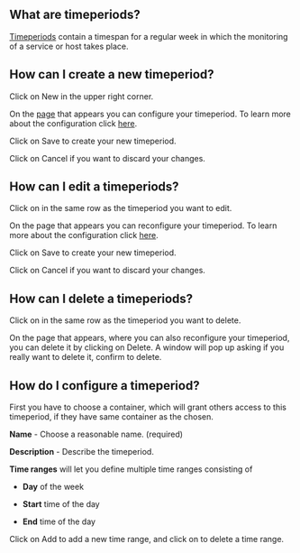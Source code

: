 [//]: # (Links)
[Timeperiods]: /timeperiods "timeperiods"
[configure]: #configure "Configure your timeperiods"
[adding]: /timeperiods/add (add a new timeperiod)

[//]: # (Pictures)

[//]: # (Content)

## What are timeperiods?

[Timeperiods] contain a timespan for a regular week in which the monitoring of a service or host takes place.

## How can I create a new timeperiod?

Click on
<a class="btn btn-xs btn-success"><i class="fa fa-plus"></i> New</a>
in the upper right corner.

On the [page][adding] that appears you can configure your timeperiod.
To learn more about the configuration click [here][configure].

Click on <a class="btn btn-xs btn-primary">Save</a> to create your new timeperiod.

Click on <a class="btn btn-xs btn-default">Cancel</a> if you want to discard your changes.

## How can I edit a timeperiods?

Click on
<i class="fa fa-gear fa-lg txt-color-teal list-edit"></i>
in the same row as the timeperiod you want to edit.

On the page that appears you can reconfigure your timeperiod.
To learn more about the configuration click [here][configure].

Click on <a class="btn btn-xs btn-primary">Save</a> to create your new timeperiod.

Click on <a class="btn btn-xs btn-default">Cancel</a> if you want to discard your changes.

## How can I delete a timeperiods?

Click on
<i class="fa fa-gear fa-lg txt-color-teal list-edit"></i>
in the same row as the timeperiod you want to delete.

On the page that appears, where you can also reconfigure your timeperiod,
you can delete it by clicking on
<a class="btn btn-danger btn-xs"><i class="fa fa-trash-o"></i> Delete</a>.
A window will pop up asking if you really want to delete it,
confirm to delete.

## How do I configure a timeperiod? <span id="configure"></span>

First you have to choose a container,
which will grant others access to this timeperiod,
if they have same container as the chosen.

**Name** - Choose a reasonable name. (required)

**Description** - Describe the timeperiod.

**Time ranges** will let you define multiple time ranges consisting of

* **Day** of the week

* **Start** time of the day

* **End** time of the day

Click on
<a class="btn btn-primary btn-xs"><i class="fa fa-plus"></i> Add</a>
to add a new time range, and click on
<a class="btn btn-default btn-xs txt-color-red"><i class="fa fa-trash-o"></i></a>
to delete a time range.
